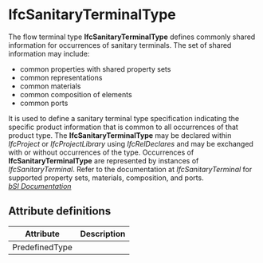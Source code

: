 IfcSanitaryTerminalType
=======================
The flow terminal type **IfcSanitaryTerminalType** defines commonly shared
information for occurrences of sanitary terminals. The set of shared
information may include:  
  
* common properties with shared property sets  
* common representations  
* common materials  
* common composition of elements  
* common ports  
  
It is used to define a sanitary terminal type specification indicating the
specific product information that is common to all occurrences of that product
type. The **IfcSanitaryTerminalType** may be declared within _IfcProject_ or
_IfcProjectLibrary_ using _IfcRelDeclares_ and may be exchanged with or
without occurrences of the type. Occurrences of **IfcSanitaryTerminalType**
are represented by instances of _IfcSanitaryTerminal_. Refer to the
documentation at _IfcSanitaryTerminal_ for supported property sets, materials,
composition, and ports.  
[ _bSI
Documentation_](https://standards.buildingsmart.org/IFC/DEV/IFC4_2/FINAL/HTML/schema/ifcplumbingfireprotectiondomain/lexical/ifcsanitaryterminaltype.htm)


Attribute definitions
---------------------
| Attribute      | Description   |
|----------------|---------------|
| PredefinedType |               |

